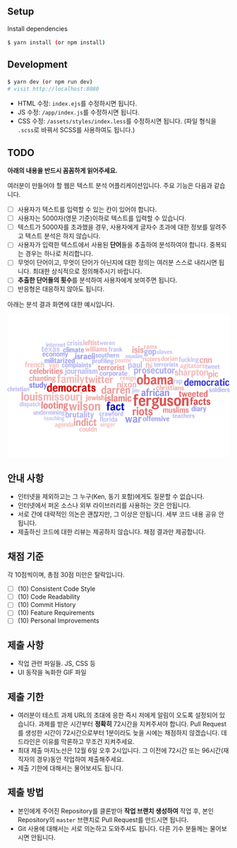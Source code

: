 ## Setup

Install dependencies

```sh
$ yarn install (or npm install)
```

## Development

```sh
$ yarn dev (or npm run dev)
# visit http://localhost:8080
```

- HTML 수정: `index.ejs`를 수정하시면 됩니다.
- JS 수정: `/app/index.js`를 수정하시면 됩니다.
- CSS 수정: `/assets/styles/index.less`를 수정하시면 됩니다. (파일 형식을 `.scss`로 바꿔서 SCSS를 사용하여도 됩니다.)

## TODO

**아래의 내용을 반드시 꼼꼼하게 읽어주세요.**

여러분이 만들어야 할 웹은 텍스트 분석 어플리케이션입니다. 주요 기능은 다음과 같습니다.

- [ ] 사용자가 텍스트를 입력할 수 있는 칸이 있어야 합니다.
- [ ] 사용자는 5000자(영문 기준)이하로 텍스트를 입력할 수 있습니다.
- [ ] 텍스트가 5000자를 초과했을 경우, 사용자에게 글자수 초과에 대한 정보를 알려주고 텍스트 분석은 하지 않습니다.
- [ ] 사용자가 입력한 텍스트에서 사용된 **단어**들을 추출하여 분석하여야 합니다. 중복되는 경우는 하나로 처리합니다.
- [ ] 무엇이 단어이고, 무엇이 단어가 아닌지에 대한 정의는 여러분 스스로 내리시면 됩니다. 최대한 상식적으로 정의해주시기 바랍니다.
- [ ] **추출한 단어들의 횟수**를 분석하여 사용자에게 보여주면 됩니다.
- [ ] 반응형은 대응하지 않아도 됩니다.

아래는 분석 결과 화면에 대한 예시입니다.

![Graphical Analysis](/sample_words_analysis.png)

## 안내 사항

- 인터넷을 제외하고는 그 누구(Ken, 동기 포함)에게도 질문할 수 없습니다.
- 인터넷에서 퍼온 소스나 외부 라이브러리를 사용하는 것은 안됩니다.
- 서로 간에 대략적인 의논은 괜찮지만, 그 이상은 안됩니다. 세부 코드 내용 공유 안됩니다.
- 제출하신 코드에 대한 리뷰는 제공하지 않습니다. 채점 결과만 제공합니다.

## 채점 기준

각 10점씩이며, 총점 30점 미만은 탈락입니다.

- [ ] (10) Consistent Code Style
- [ ] (10) Code Readability
- [ ] (10) Commit History
- [ ] (10) Feature Requirements
- [ ] (10) Personal Improvements

## 제출 사항

- 작업 관련 파일들. JS, CSS 등
- UI 동작을 녹화한 GIF 파일

## 제출 기한

- 여러분이 테스트 과제 URL의 초대에 응한 즉시 저에게 알림이 오도록 설정되어 있습니다. 과제를 받은 시간부터 **정확히** 72시간을 지켜주셔야 합니다. Pull Request를 생성한 시간이 72시간으로부터 1분이라도 늦을 시에는 채점하지 않겠습니다. 데드라인은 이유를 막론하고 무조건 지켜주세요.
- 최대 제출 마지노선은 12월 6일 오후 2시입니다. 그 이전에 72시간 또는 96시간(재직자의 경우)동안 작업하여 제출해주세요.
- 제출 기한에 대해서는 물어보셔도 됩니다.

## 제출 방법

- 본인에게 주어진 Repository를 클론받아 **작업 브랜치 생성하여** 작업 후, 본인 Repository의 `master` 브랜치로 Pull Request를 만드시면 됩니다.
- Git 사용에 대해서는 서로 의논하고 도와주셔도 됩니다. 다른 기수 분들께는 물어보시면 안됩니다.
